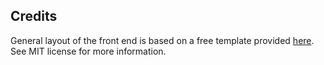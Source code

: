## Credits
General layout of the front end is based on a free template provided [here](https://devias.io/). See MIT license for more information.
